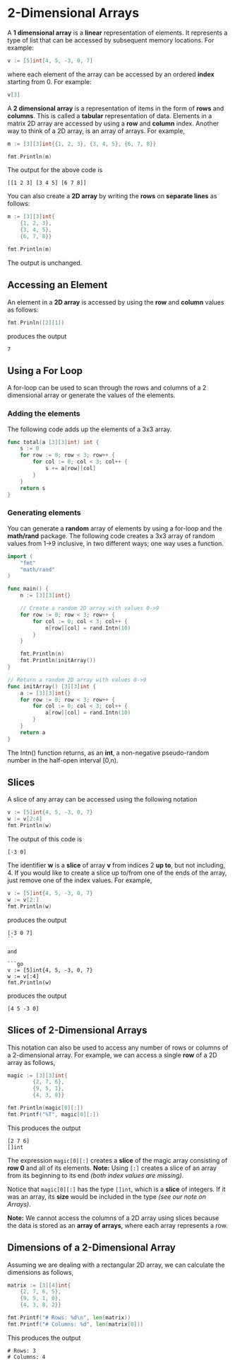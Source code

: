# 2-Dimensional Arrays

A **1 dimensional array** is a **linear** representation of elements.  It represents a type of list that can be accessed by subsequent memory locations. For example:

```go
v := [5]int[4, 5, -3, 0, 7]
```
where each element of the array can be accessed by an ordered **index** starting from 0.  For example:

```go
v[3]
```

A **2 dimensional array** is a representation of items in the form of **rows** and **columns**.  This is called a **tabular** representation of data.  Elements in a matrix 2D array are accessed by using a **row** and **column** index.  Another way to think of a 2D array, is an array of arrays.  For example,

```go
m := [3][3]int{{1, 2, 3}, {3, 4, 5}, {6, 7, 8}}

fmt.Println(m)
```

The output for the above code is

```
[[1 2 3] [3 4 5] [6 7 8]]
```

You can also create a **2D array** by writing the **rows** on **separate lines** as follows:

```go
m := [3][3]int{
	{1, 2, 3},
	{3, 4, 5},
	{6, 7, 8}}

fmt.Println(m)
```

The output is unchanged.

## Accessing an Element
An element in a **2D array** is accessed by using the **row** and **column** values as follows:

```go
fmt.Prinln([2][1])
```

produces the output

```
7
```

## Using a For Loop
A for-loop can be used to scan through the rows and columns of a 2 dimensional array or generate the values of the elements.

### Adding the elements

The following code adds up the elements of a 3x3 array.

```go
func total(a [3][3]int) int {
	s := 0
	for row := 0; row < 3; row++ {
		for col := 0; col < 3; col++ {
			s += a[row][col]
		}
	}
	return s
}
```

### Generating elements

You can generate a **random** array of elements by using a for-loop and the **math/rand** package.  The following code creates a 3x3 array of random values from 1->9 inclusive, in two different ways; one way uses a function.

```go
import (
	"fmt"
	"math/rand"
)

func main() {
	n := [3][3]int{}

	// Create a random 2D array with values 0->9
	for row := 0; row < 3; row++ {
		for col := 0; col < 3; col++ {
			n[row][col] = rand.Intn(10)
		}
	}

	fmt.Println(n)
	fmt.Println(initArray())
}

// Return a random 2D array with values 0->9
func initArray() [3][3]int {
	a := [3][3]int{}
	for row := 0; row < 3; row++ {
		for col := 0; col < 3; col++ {
			a[row][col] = rand.Intn(10)
		}
	}
	return a
}
```

The Intn() function returns, as an **int**, a non-negative pseudo-random number in the half-open interval [0,n).

## Slices

A slice of any array can be accessed using the following notation

```go
v := [5]int{4, 5, -3, 0, 7}
w := v[2:4]
fmt.Println(w)
```

The output of this code is

```
[-3 0]
```

The identifier **w** is a **slice** of array **v** from indices 2 **up to**, but not including, 4.  If you would like to create a slice up to/from one of the ends of the array, just remove one of the index values.  For example, 

```go
v := [5]int{4, 5, -3, 0, 7}
w := v[2:]
fmt.Println(w)
```

produces the output

```
[-3 0 7]
``

and

```go
v := [5]int{4, 5, -3, 0, 7}
w := v[:4]
fmt.Println(w)
```

produces the output

```
[4 5 -3 0]
```

## Slices of 2-Dimensional Arrays

This notation can also be used to access any number of rows or columns of a 2-dimensional array.  For example, we can access a single **row** of a 2D array as follows,

```go
magic := [3][3]int{
		{2, 7, 6},
		{9, 5, 1},
		{4, 3, 8}}

fmt.Println(magic[0][:])
fmt.Printf("%T", magic[0][:])
```

This produces the output

```
[2 7 6]
[]int
```

The expression ```magic[0][:]``` creates a **slice** of the magic array consisting of **row 0** and all of its elements.  **Note:**  Using ```[:]``` creates a slice of an array from its beginning to its end _(both index values are missing)_.

Notice that ```magic[0][:]``` has the type ```[]int```, which is a **slice** of integers.  If it was an array, its **size** would be included in the type _(see our note on Arrays)_.

**Note:**  We cannot access the columns of a 2D array using slices because the data is stored as an **array of arrays**, where each array represents a row.

## Dimensions of a 2-Dimensional Array

Assuming we are dealing with a rectangular 2D array, we can calculate the dimensions as follows,

```go
matrix := [3][4]int{
	{2, 7, 6, 5},
	{9, 5, 1, 0},
	{4, 3, 8, 2}}

fmt.Printf("# Rows: %d\n", len(matrix))
fmt.Printf("# Columns: %d", len(matrix[0]))
```

This produces the output

```
# Rows: 3
# Columns: 4
```